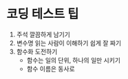 # 코딩 테스트 팁

1. 주석 깔끔하게 남기기
2. 변수명 읽는 사람이 이해하기 쉽게 잘 짜기
3. 함수화 도전하기
   - 함수는 일의 단위, 하나의 일만 시키기
   - 함수 이름은 동사로